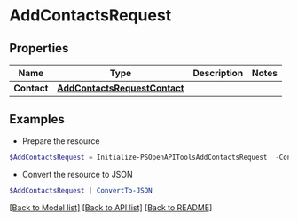 # AddContactsRequest
## Properties

Name | Type | Description | Notes
------------ | ------------- | ------------- | -------------
**Contact** | [**AddContactsRequestContact**](AddContactsRequestContact.md) |  | 

## Examples

- Prepare the resource
```powershell
$AddContactsRequest = Initialize-PSOpenAPIToolsAddContactsRequest  -Contact null
```

- Convert the resource to JSON
```powershell
$AddContactsRequest | ConvertTo-JSON
```

[[Back to Model list]](../README.md#documentation-for-models) [[Back to API list]](../README.md#documentation-for-api-endpoints) [[Back to README]](../README.md)

